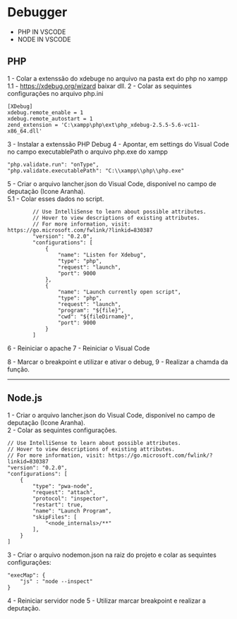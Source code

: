# Debugger

 - PHP IN VSCODE
 - NODE IN VSCODE

 ## PHP
 
 1 - Colar a extenssão do xdebuge no arquivo na pasta ext do php no xampp
1.1 - https://xdebug.org/wizard baixar dll.
2 - Colar as sequintes configurações no arquivo php.ini

	[XDebug]
	xdebug.remote_enable = 1
	xdebug.remote_autostart = 1
	zend_extension = 'C:\xampp\php\ext\php_xdebug-2.5.5-5.6-vc11-x86_64.dll'


3 - Instalar a extenssão PHP Debug
4 - Apontar, em settings do Visual Code no campo executablePath o arquivo php.exe do xampp 

	"php.validate.run": "onType",
	"php.validate.executablePath": "C:\\xampp\\php\\php.exe"
 
5 - Criar o arquivo lancher.json do Visual Code, disponível no campo de deputação (Icone Aranha).  
5.1 - Colar esses dados no script.
        
            // Use IntelliSense to learn about possible attributes.
            // Hover to view descriptions of existing attributes.
            // For more information, visit: https://go.microsoft.com/fwlink/?linkid=830387
            "version": "0.2.0",
            "configurations": [
                {
                    "name": "Listen for Xdebug",
                    "type": "php",
                    "request": "launch",
                    "port": 9000
                },
                {
                    "name": "Launch currently open script",
                    "type": "php",
                    "request": "launch",
                    "program": "${file}",
                    "cwd": "${fileDirname}",
                    "port": 9000
                }
            ]
        
6 - Reiniciar o apache
7 - Reiniciar o Visual Code

8 - Marcar o breakpoint e utilizar e ativar o debug,
9 - Realizar a chamda da função. 

<hr>

## Node.js

1 - Criar o arquivo lancher.json do Visual Code, disponível no campo de deputação (Icone Aranha).  
2 - Colar as sequintes configurações. 

    // Use IntelliSense to learn about possible attributes.
    // Hover to view descriptions of existing attributes.
    // For more information, visit: https://go.microsoft.com/fwlink/?linkid=830387
    "version": "0.2.0",
    "configurations": [
        {
            "type": "pwa-node",
            "request": "attach",
            "protocol": "inspector",
            "restart": true,
            "name": "Launch Program",
            "skipFiles": [
                "<node_internals>/**"
            ],
        }
    ]


3 - Criar o arquivo nodemon.json na raiz do projeto e colar as sequintes configurações: 

    "execMap": {
        "js" : "node --inspect"
    }



4 - Reiniciar servidor node
5 - Utilizar marcar breakpoint e realizar a deputação.

